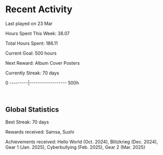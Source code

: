 # Recent Activity
Last played on 23 Mar  

Hours Spent This Week: 38.07  

Total Hours Spent: 186.11  

Current Goal: 500 hours  

Next Reward: Album Cover Posters 

Currently Streak: 70 days 

0 ---------|------------------ 500h  
<br><br>

## Global Statistics
Best Streak: 70 days

Rewards received: Samsa, Sushi

Achievements received: Hello World (Oct. 2024), Blitzkrieg (Dec. 2024), Gear 1 (Jan. 2025), Cyberbullying (Feb. 2025), Gear 2 (Mar. 2025)
